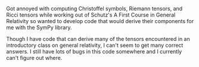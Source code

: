 Got annoyed with computing Christoffel symbols, Riemann tensors, and Ricci tensors while working out of Schutz's A First Course in General Relativity so wanted to develop code that would derive their components for me with the SymPy library.

Though I have code that can derive many of the tensors encountered in an introductory class on general relativity, I can't seem to get many correct answers. I still have lots of bugs in this code somewhere and I currently can't figure out where.
